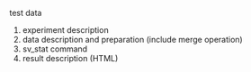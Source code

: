 test data

1. experiment description
2. data description and preparation (include merge operation)
3. sv_stat command
4. result description (HTML)
